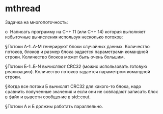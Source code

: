 # mthread
Задачка на многопоточность:

o​ ​ ​Написать программу на C++ 11 (или C++ 14) которая выполняет избыточные вычисления используя несколько потоков:

§​Потоки А-1..А-M генерируют блоки случайных данных. Количество потоков, блоков и размер блока задается параметрами командной строки. Количество блоков может быть очень большим.

§​Потоки Б-1..Б-N вычисляют CRC32 (можно использовать готовую реализацию). Количество потоков задается параметром командной строки.

§​Когда все потоки Б вычислят CRC32 для какого-то блока, надо сравнить полученные значения и если они не совпадают записать блок в файл и вывести сообщение в std::cout.

§​Потоки A и Б должны работать параллельно.
